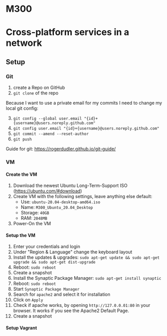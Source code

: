 # M300
Cross-platform services in a network
======
## Setup
### Git
1. create a Repo on GitHub
2. `git clone` of the repo

Because I want to use a private email for my commits I need to change my 
local git config:

3. `git config --global user.email "{id}+{username}@users.noreply.github.com"`
4. `git config user.email "{id}+{username}@users.noreply.github.com"`
5. `git commit --amend --reset-author`
6. `git push`

Guide for git: https://rogerdudler.github.io/git-guide/

### VM
#### Create the VM

1. Download the newest Ubuntu Long-Term-Support ISO (https://ubuntu.com/#download)
2. Create VM with the following settings, leave anything else default:
   - Use: `ubuntu-20.04-desktop-amd64.iso`
   - Name: `M300_Ubuntu_20.04_Desktop`
   - Storage: `40GB`
   - RAM: `2048MB`
3. Power-On the VM


#### Setup the VM
1. Enter your credentials and login
2. Under "Region & Language" change the keyboard layout
3. Install the updates & upgrades: `sudo apt-get update && sudo apt-get upgrade && sudo apt-get dist-upgrade`
4. Reboot: `sudo reboot`
5. Create a snapshot
6. Install the Synaptic Package Manager: `sudo apt-get install synaptic`
7. Reboot: `sudo reboot`
8. Start `Synaptic Package Manager`
9. Search for `apache2` and select it for installation
10. Click on `Apply`
11. Check if apache works, by opening `http://127.0.0.01:80` in your browser.
    It works if you see the Apache2 Default Page.
12. Create a snapshot

#### Setup Vagrant
